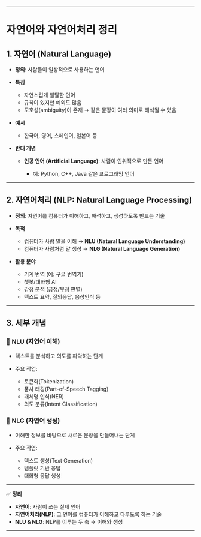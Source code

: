 
---

# 자연어와 자연어처리 정리

## 1. 자연어 (Natural Language)

* **정의**: 사람들이 일상적으로 사용하는 언어
* **특징**

  * 자연스럽게 발달한 언어
  * 규칙이 있지만 예외도 많음
  * 모호성(ambiguity)이 존재 → 같은 문장이 여러 의미로 해석될 수 있음
* **예시**

  * 한국어, 영어, 스페인어, 일본어 등
* **반대 개념**

  * **인공 언어 (Artificial Language)**: 사람이 인위적으로 만든 언어

    * 예: Python, C++, Java 같은 프로그래밍 언어

---

## 2. 자연어처리 (NLP: Natural Language Processing)

* **정의**: 자연어를 컴퓨터가 이해하고, 해석하고, 생성하도록 만드는 기술
* **목적**

  * 컴퓨터가 사람 말을 이해 → **NLU (Natural Language Understanding)**
  * 컴퓨터가 사람처럼 말 생성 → **NLG (Natural Language Generation)**
* **활용 분야**

  * 기계 번역 (예: 구글 번역기)
  * 챗봇/대화형 AI
  * 감정 분석 (긍정/부정 판별)
  * 텍스트 요약, 질의응답, 음성인식 등

---

## 3. 세부 개념

### 🔹 NLU (자연어 이해)

* 텍스트를 분석하고 의도를 파악하는 단계
* 주요 작업:

  * 토큰화(Tokenization)
  * 품사 태깅(Part-of-Speech Tagging)
  * 개체명 인식(NER)
  * 의도 분류(Intent Classification)

### 🔹 NLG (자연어 생성)

* 이해한 정보를 바탕으로 새로운 문장을 만들어내는 단계
* 주요 작업:

  * 텍스트 생성(Text Generation)
  * 템플릿 기반 응답
  * 대화형 응답 생성

---

✅ **정리**

* **자연어**: 사람이 쓰는 실제 언어
* **자연어처리(NLP)**: 그 언어를 컴퓨터가 이해하고 다루도록 하는 기술
* **NLU & NLG**: NLP를 이루는 두 축 → 이해와 생성

---


